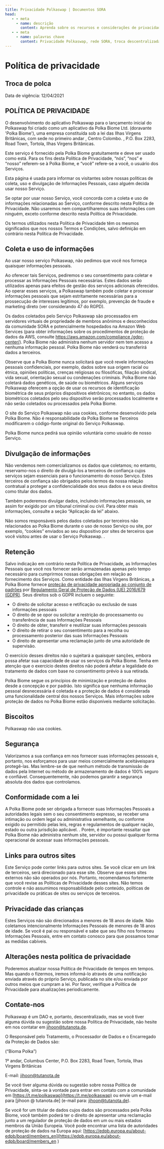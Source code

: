 ```yaml
---
title: Privacidade Polkaswap | Documentos SORA
head:
   - - meta
     - name: descrição
       content: Aprenda sobre os recursos e considerações de privacidade do Polkaswap, a exchange descentralizada na rede SORA. Saiba como o Polkaswap prioriza a privacidade do usuário, protege as informações pessoais e garante transações seguras dentro do ecossistema SORA. Explore as medidas de melhoria da privacidade implementadas no Polkaswap para fornecer uma experiência de negociação segura e confidencial.
   - - meta
     - name: palavras chave
       content: Privacidade Polkaswap, rede SORA, troca descentralizada, privacidade Polkaswap uPrivacy, rede SORA, troca descentralizada, privacidade do usuário, informações pessoais, transações seguras, medidas para melhorar a privacidade
---
```


# Política de privacidade

<!-- @include: /disclaimer.md -->

## Troca de polca

Data de vigência: 12/04/2021

## **POLÍTICA DE PRIVACIDADE**

O desenvolvimento do aplicativo Polkaswap para o lançamento inicial do Polkaswap foi criado como um aplicativo da Polka Biome Ltd. (doravante 'Polka Biome'), uma empresa constituída sob a lei das Ilhas Virgens Britânicas, com sede no primeiro andar , Centro Colombo. , P.O. Box 2283, Road Town, Tortola, Ilhas Virgens Britânicas.

Este serviço é fornecido pela Polka Biome gratuitamente e deve ser usado como está. Para os fins desta Política de Privacidade, “nós”, “nos” e “nosso” referem-se à Polka Biome, e “você” refere-se a você, o usuário dos Serviços.

Esta página é usada para informar os visitantes sobre nossas políticas de coleta, uso e divulgação de Informações Pessoais, caso alguém decida usar nosso Serviço.

Se optar por usar nosso Serviço, você concorda com a coleta e uso de informações relacionadas ao Serviço, conforme descrito nesta Política de Privacidade. Não usaremos nem compartilharemos suas informações com ninguém, exceto conforme descrito nesta Política de Privacidade.

Os termos utilizados nesta Política de Privacidade têm os mesmos significados que nos nossos Termos e Condições, salvo definição em contrário nesta Política de Privacidade.

## **Coleta e uso de informações**

Ao usar nosso serviço Polkaswap, não pedimos que você nos forneça quaisquer informações pessoais.

Ao oferecer tais Serviços, pediremos o seu consentimento para coletar e processar as Informações Pessoais necessárias. Estes dados serão utilizados apenas para efeitos de gestão dos serviços adicionais oferecidos. Ao operar esses serviços, a Polkaswap também pode coletar e processar informações pessoais que sejam estritamente necessárias para a prossecução de interesses legítimos, por exemplo, prevenção de fraude e marketing direto (ver considerando 47 do RGPD).

Os dados coletados pelo Serviço Polkaswap são processados ​​em servidores virtuais de propriedade de membros anônimos e desconhecidos da comunidade SORA e potencialmente hospedados na Amazon Web Services (para obter informações sobre os procedimentos de proteção de dados da AWS, consulte [https://aws.amazon.com/compliance /gdpr-center/](https://aws.amazon.com/compliance/gdpr-center/)). Polka Biome não administra nenhum servidor nem tem acesso a nenhuma informação pessoal. Polka Biome não venderá ou transferirá dados a terceiros.

Observe que a Polka Biome nunca solicitará que você revele informações pessoais confidenciais, por exemplo, dados sobre sua origem racial ou étnica, opiniões políticas, crenças religiosas ou filosóficas, filiação sindical, vida sexual, orientação sexual ou condenações criminais. Polka Biome não coletará dados genéticos, de saúde ou biométricos. Alguns serviços Polkaswap oferecem a opção de usar os recursos de identificação biométrica de seus próprios dispositivos eletrônicos; no entanto, os dados biométricos coletados pelo seu dispositivo serão processados ​​localmente e não serão coletados ou processados ​​pela Polka Biome.

O site do Serviço Polkaswap não usa cookies, conforme desenvolvido pela Polka Biome. Não é responsabilidade da Polka Biome se Terceiros modificarem o código-fonte original do Serviço Polkaswap.

Polka Biome nunca pedirá sua opinião voluntária como usuário de nosso Serviço.

## **Divulgação de informações**

Não vendemos nem comercializamos os dados que coletamos; no entanto, reservamo-nos o direito de divulgá-los a terceiros de confiança cujos serviços sejam essenciais para o funcionamento do nosso Serviço. Estes terceiros de confiança são obrigados pelos termos da nossa relação contratual a proteger a confidencialidade dos seus dados e os seus direitos como titular dos dados.

Também poderemos divulgar dados, incluindo informações pessoais, se assim for exigido por um tribunal criminal ou civil. Para obter mais informações, consulte a seção “Aplicação da lei” abaixo.

Não somos responsáveis ​​pelos dados coletados por terceiros não relacionados ao Polka Biome durante o uso de nosso Serviço ou site, por exemplo, “cookies” enviados ao seu dispositivo por sites de terceiros que você visitou antes de usar o Serviço Polkaswap. .

## **Retenção**

Salvo indicação em contrário nesta Política de Privacidade, as Informações Pessoais que você nos fornecer serão armazenadas apenas pelo tempo necessário para cumprirmos nossas obrigações em relação ao fornecimento dos Serviços. Como entidade das Ilhas Virgens Britânicas, a Polka Biome fornece [proteção de privacidade apropriada ao conjunto de padrões](https://eur-lex.europa.eu/legal-content/EN/TXT/?uri=CELEX%3A32000D0518) por [ Regulamento Geral de Proteção de Dados (UE) 2016/679 (GDPR)](https://eur-lex.europa.eu/eli/reg/2016/679/oj). Seus direitos sob o GDPR incluem o seguinte:

- O direito de solicitar acesso e retificação ou exclusão de suas informações pessoais
- O direito de se opor ou solicitar a restrição do processamento ou transferência de suas Informações Pessoais
- O direito de obter, transferir e reutilizar suas informações pessoais
- O direito de retirar o seu consentimento para a recolha ou processamento posterior das suas Informações Pessoais
- O direito de apresentar uma reclamação junto de uma autoridade de supervisão.

O exercício desses direitos não o sujeitará a quaisquer sanções, embora possa afetar sua capacidade de usar os serviços da Polka Biome. Tenha em atenção que o exercício destes direitos não poderá afetar a legalidade do tratamento de dados com base no consentimento prévio à sua retirada.

Polka Biome segue os princípios de minimização e proteção de dados desde a concepção e por padrão. Isto significa que nenhuma informação pessoal desnecessária é coletada e a proteção de dados é considerada uma funcionalidade central dos nossos Serviços. Mais informações sobre proteção de dados no Polka Biome estão disponíveis mediante solicitação.

## **Biscoitos**

Polkaswap não usa cookies.

## **Segurança**

Valorizamos a sua confiança em nos fornecer suas informações pessoais e, portanto, nos esforçamos para usar meios comercialmente aceitáveis ​​para protegê-las. Mas lembre-se de que nenhum método de transmissão de dados pela Internet ou método de armazenamento de dados é 100% seguro e confiável. Consequentemente, não podemos garantir a segurança absoluta dos dados que controlamos.

## **Conformidade com a lei**

A Polka Biome pode ser obrigada a fornecer suas Informações Pessoais a autoridades legais sem o seu consentimento expresso, se receber uma intimação ou ordem legal ou administrativa semelhante, ou conforme exigido ou permitido pelas leis, regras e regulamentos de qualquer nação, estado ou outra jurisdição aplicável. . Porém, é importante ressaltar que Polka Biome não administra nenhum site, servidor ou possui qualquer forma operacional de acessar suas informações pessoais.

## **Links para outros sites**

Este Serviço pode conter links para outros sites. Se você clicar em um link de terceiros, será direcionado para esse site. Observe que esses sites externos não são operados por nós. Portanto, recomendamos fortemente que você revise as Políticas de Privacidade desses sites. Não temos controle e não assumimos responsabilidade pelo conteúdo, políticas de privacidade ou práticas de sites ou serviços de terceiros.

## **Privacidade das crianças**

Estes Serviços não são direcionados a menores de 18 anos de idade. Não coletamos intencionalmente Informações Pessoais de menores de 18 anos de idade. Se você é pai ou responsável e sabe que seu filho nos forneceu Informações Pessoais, entre em contato conosco para que possamos tomar as medidas cabíveis.

## **Alterações nesta política de privacidade**

Poderemos atualizar nossa Política de Privacidade de tempos em tempos. Mas quando o fizermos, iremos informá-lo através de uma notificação enviada através do próprio Serviço, publicada no site e/ou enviada por outros meios que cumpram a lei. Por favor, verifique a Política de Privacidade para atualizações periodicamente.

## **Contate-nos**

Polkaswap é um DAO e, portanto, descentralizado, mas se você tiver alguma dúvida ou sugestão sobre nossa Política de Privacidade, não hesite em nos contatar em [jihoon@tutanota.de](mailto:jihoon@tutanota.de).

O Responsável pelo Tratamento, o Processador de Dados e o Encarregado da Proteção de Dados são:

(“Bioma Polka”)

1º andar, Columbus Center, P.O. Box 2283, Road Town, Tortola, Ilhas Virgens Britânicas

E-mail: [jihoon@tutanota.de](mailto:jihoon@tutanota.de)

Se você tiver alguma dúvida ou sugestão sobre nossa Política de Privacidade, sinta-se à vontade para entrar em contato com a comunidade em [https://t.me/polkaswap](https://t.me/polkaswap) ou envie um e-mail para [jihoon @ tutanota.de] (e-mail para: jihoon@tutanota.de).

Se você for um titular de dados cujos dados são processados ​​pela Polka Biome, você também poderá ter o direito de apresentar uma reclamação junto a um regulador de proteção de dados em um ou mais estados membros da União Europeia. Você pode encontrar uma lista de autoridades de proteção de dados na Europa aqui: [https://edpb.europa.eu/about-edpb/board/members_en](https://edpb.europa.eu/about-edpb/board/members_en )
